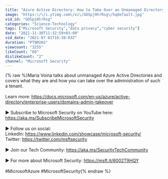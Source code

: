 ```yaml
---
title: "Azure Active Directory: How to Take Over an Unmanaged Directory"
image: "https:\/\/i.ytimg.com\/vi\/GOSpjHtrRsg\/hqdefault.jpg"
vid_id: "GOSpjHtrRsg"
categories: "Science-Technology"
tags: ["Microsoft Security","data privacy","cyber security"]
date: "2021-11-30T11:32:59+03:00"
vid_date: "2021-07-01T16:38:03Z"
duration: "PT9M26S"
viewcount: "3255"
likeCount: "69"
dislikeCount: "2"
channel: "Microsoft Security"
---
```

{% raw %}Maria Voina talks about unmanaged Azure Active Directories and covers what they are and how you can take over the administration of such a tenant.<br /><br />Learn more: <a rel="nofollow" target="blank" href="https://docs.microsoft.com/en-us/azure/active-directory/enterprise-users/domains-admin-takeover">https://docs.microsoft.com/en-us/azure/active-directory/enterprise-users/domains-admin-takeover</a><br /><br />► Subscribe to Microsoft Security on YouTube here: <a rel="nofollow" target="blank" href="https://aka.ms/SubscribeMicrosoftSecurity">https://aka.ms/SubscribeMicrosoftSecurity</a><br /><br />► Follow us on social: <br />LinkedIn: <a rel="nofollow" target="blank" href="https://www.linkedin.com/showcase/microsoft-security/">https://www.linkedin.com/showcase/microsoft-security/</a><br />Twitter: <a rel="nofollow" target="blank" href="https://twitter.com/msftsecurity">https://twitter.com/msftsecurity</a><br /><br />► Join our Tech Community: <a rel="nofollow" target="blank" href="https://aka.ms/SecurityTechCommunity">https://aka.ms/SecurityTechCommunity</a><br /><br />► For more about Microsoft Security: <a rel="nofollow" target="blank" href="https://msft.it/6002T9HQY">https://msft.it/6002T9HQY</a><br /><br />#MicrosoftAzure #MicrosoftSecurity{% endraw %}
